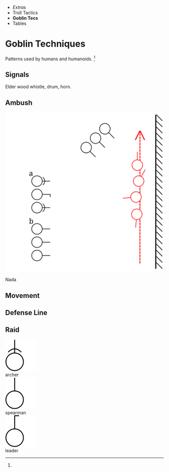 
<!-- .margin.compass -->
* _Extras_
* Troll Tactics
* **Goblin Tecs**
* Tables



# Goblin Techniques

Patterns used by humans and humanoids. [^1]

## Signals

Elder wood whistle, drum, horn.

## Ambush

<img class="tech ambush" src="_tac_ambush.svg"></img>

<!-- <div.tech.ambush> -->
Nada
<!-- </div> -->

## Movement

## Defense Line

## Raid


[^1]:
  <div class="caption b-2.1rem">
    <div class="cap">
      <img src="__tac_archer.svg"></img>
      <div>archer</div>
    </div>
    <div class="cap">
      <img src="__tac_soldier.svg"></img>
      <div>spearman</div>
    </div>
    <div class="cap">
      <img src="__tac_sergeant.svg"></img>
      <div>leader</div>
    </div>
  </div>
